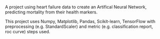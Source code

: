 A project using heart failure data to create an Artifical Neural Network, predicting mortality from their health markers. 

This project uses Numpy, Matplotlib, Pandas, Scikit-learn, TensorFlow with preprocessing (e.g. StandardScaler) and metric (e.g. classification report, roc curve) steps used.
